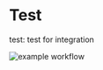 # Test
test: test for integration

![example workflow](https://github.com/Raymondskkb/api-testing/actions/workflows/config.yml/badge.svg)

